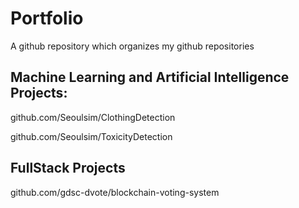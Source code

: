 # Portfolio
A github repository which organizes my github repositories

## Machine Learning and Artificial Intelligence Projects:

github.com/Seoulsim/ClothingDetection

github.com/Seoulsim/ToxicityDetection

## FullStack Projects
github.com/gdsc-dvote/blockchain-voting-system
